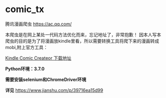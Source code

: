 # comic_tx
腾讯漫画爬虫 https://ac.qq.com/

本爬虫是在网上某处一代码方法优化而来，忘记地址了，非常抱歉！
因本人写本爬虫的目的是为了将漫画放kindle里看，所以需要转换工具将爬下来的漫画转成mobi,附上官方工具：

[Kindle Comic Createor 下载地址](https://www.amazon.com/gp/feature.html?ie=UTF8&docId=1001103761)

**Python环境：3.7.0**

**需要安装selenium和ChromeDriver环境**

**详见** https://www.jianshu.com/p/39716ea15d99
